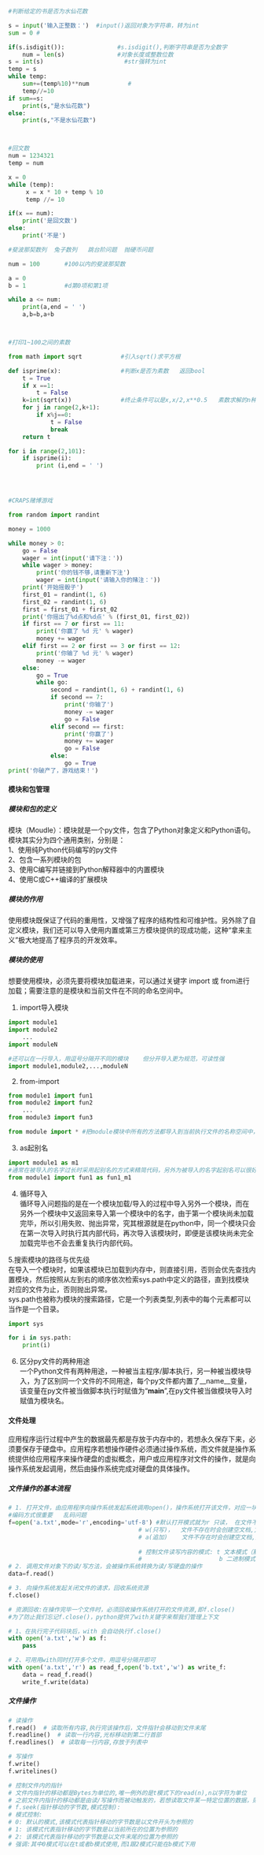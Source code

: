 ```python
#判断给定的书是否为水仙花数

s = input('输入正整数：')  #input()返回对象为字符串，转为int
sum = 0 #

if(s.isdigit()):               #s.isdigit(),判断字符串是否为全数字
    num = len(s)               #对象长度或整数位数
s = int(s)                       #str强转为int
temp = s
while temp:
    sum+=(temp%10)**num           #
    temp//=10
if sum==s:
    print(s,"是水仙花数")
else:
    print(s,"不是水仙花数")



#回文数
num = 1234321
temp = num

x = 0
while (temp):
     x = x * 10 + temp % 10
     temp //= 10

if(x == num):
    print('是回文数')
else:
    print('不是')

#斐波那契数列  兔子数列   跳台阶问题  抛硬币问题

num = 100       #100以内的斐波那契数

a = 0
b = 1           #d第0项和第1项

while a <= num:
    print(a,end = ' ')
    a,b=b,a+b



#打印1~100之间的素数

from math import sqrt           #引入sqrt()求平方根

def isprime(x):                 #判断x是否为素数   返回bool
    t = True                 
    if x ==1:
        t = False
    k=int(sqrt(x))              #终止条件可以是x,x/2,x**0.5   素数求解的n种境界
    for j in range(2,k+1):
        if x%j==0:
            t = False
            break 
    return t

for i in range(2,101):
    if isprime(i):
        print (i,end = ' ')




#CRAPS赌博游戏

from random import randint

money = 1000

while money > 0:
    go = False
    wager = int(input('请下注：'))
    while wager > money:
        print('你的钱不够,请重新下注')
        wager = int(input('请输入你的赌注：'))
    print('开始摇骰子')
    first_01 = randint(1, 6)
    first_02 = randint(1, 6)
    first = first_01 + first_02
    print('你摇出了%d点和%d点' % (first_01, first_02))
    if first == 7 or first == 11:
        print('你赢了 %d 元' % wager)
        money += wager
    elif first == 2 or first == 3 or first == 12:
        print('你输了 %d 元' % wager)
        money -= wager
    else:
        go = True
        while go:
            second = randint(1, 6) + randint(1, 6)
            if second == 7:
                print('你输了')
                money -= wager
                go = False
            elif second == first:
                print('你赢了')
                money += wager
                go = False
            else:
                go = True
print('你破产了，游戏结束！')
```

#### 模块和包管理

##### 模块和包的定义
模块（Moudle）：模块就是一个py文件，包含了Python对象定义和Python语句。  
模块其实分为四个通用类别，分别是：  
1、使用纯Python代码编写的py文件  
2、包含一系列模块的包  
3、使用C编写并链接到Python解释器中的内置模块  
4、使用C或C++编译的扩展模块  

##### 模块的作用
使用模块既保证了代码的重用性，又增强了程序的结构性和可维护性。另外除了自定义模块，我们还可以导入使用内置或第三方模块提供的现成功能，这种“拿来主义”极大地提高了程序员的开发效率。  
##### 模块的使用
想要使用模块，必须先要将模块加载进来，可以通过关键字 import  或 from进行加载；需要注意的是模块和当前文件在不同的命名空间中。  

1. import导入模块
```python
import module1
import module2
    ...
import moduleN

#还可以在一行导入，用逗号分隔开不同的模块    但分开导入更为规范，可读性强
import module1,module2,...,moduleN
```

2. from-import 
```python
from module1 import fun1
from module2 import fun2
    ...
from module3 import fun3

from module import * #把module模块中所有的方法都导入到当前执行文件的名称空间中，在当前位置直接可以使用这些对对象
```

3. as起别名
```python
import module1 as m1
#通常在被导入的名字过长时采用起别名的方式来精简代码，另外为被导入的名字起别名可以很好地避免与当前名字发生冲突
from module1 import fun1 as fun1_m1
```

4. 循环导入  
循环导入问题指的是在一个模块加载/导入的过程中导入另外一个模块，而在另外一个模块中又返回来导入第一个模块中的名字，由于第一个模块尚未加载完毕，所以引用失败、抛出异常，究其根源就是在python中，同一个模块只会在第一次导入时执行其内部代码，再次导入该模块时，即便是该模块尚未完全加载完毕也不会去重复执行内部代码。

5.搜索模块的路径与优先级  
在导入一个模块时，如果该模块已加载到内存中，则直接引用，否则会优先查找内置模块，然后按照从左到右的顺序依次检索sys.path中定义的路径，直到找模块对应的文件为止，否则抛出异常。  
sys.path也被称为模块的搜索路径，它是一个列表类型,列表中的每个元素都可以当作是一个目录。
```python
import sys

for i in sys.path:
    print(i)
```
6. 区分py文件的两种用途  
一个Python文件有两种用途，一种被当主程序/脚本执行，另一种被当模块导入，为了区别同一个文件的不同用途，每个py文件都内置了__name__变量，该变量在py文件被当做脚本执行时赋值为“__main__”,在py文件被当做模块导入时赋值为模块名。


####  文件处理  
应用程序运行过程中产生的数据最先都是存放于内存中的，若想永久保存下来，必须要保存于硬盘中。应用程序若想操作硬件必须通过操作系统，而文件就是操作系统提供给应用程序来操作硬盘的虚拟概念，用户或应用程序对文件的操作，就是向操作系统发起调用，然后由操作系统完成对硬盘的具体操作。

##### 文件操作的基本流程  
```python
# 1. 打开文件，由应用程序向操作系统发起系统调用open()，操作系统打开该文件，对应一块硬盘空间，并返回一个文件对象赋值给一个变量f
#编码方式很重要   乱码问题
f=open('a.txt',mode='r',encoding='utf-8') #默认打开模式就为r 只读， 在文件不存在时则报错,文件存在则文件内指针直接跳到文件开头
                                     # w(只写)，  文件不存在时会创建空文档,文件存在会清空文件,文件指针指向文件开头
                                     # a(追加)    文件不存在时会创建空文档,文件存在会将文件指针指向到文件末尾
                                    
                                     # 控制文件读写内容的模式: t 文本模式（默认）
                                     #                      b 二进制模式
# 2. 调用文件对象下的读/写方法，会被操作系统转换为读/写硬盘的操作
data=f.read()

# 3. 向操作系统发起关闭文件的请求，回收系统资源
f.close()
```
   
```python
# 资源回收:在操作完毕一个文件时，必须回收操作系统打开的文件资源,即f.close()
#为了防止我们忘记f.close()，python提供了with关键字来帮我们管理上下文

# 1、在执行完子代码块后，with 会自动执行f.close()
with open('a.txt','w') as f:
    pass 

# 2、可用用with同时打开多个文件，用逗号分隔开即可
with open('a.txt','r') as read_f,open('b.txt','w') as write_f:  
    data = read_f.read()
    write_f.write(data)
```
##### 文件操作     
```python
# 读操作
f.read()  # 读取所有内容,执行完该操作后，文件指针会移动到文件末尾
f.readline()  # 读取一行内容,光标移动到第二行首部
f.readlines()  # 读取每一行内容,存放于列表中

# 写操作
f.write()
f.writelines() 

# 控制文件内的指针
# 文件内指针的移动都是Bytes为单位的,唯一例外的是t模式下的read(n),n以字符为单位
# 之前文件内指针的移动都是由读/写操作而被动触发的，若想读取文件某一特定位置的数据，则则需要用f.seek方法主动控制文件内指针的移动，详细用法如下：
# f.seek(指针移动的字节数,模式控制): 
# 模式控制:
# 0: 默认的模式,该模式代表指针移动的字节数是以文件开头为参照的
# 1: 该模式代表指针移动的字节数是以当前所在的位置为参照的
# 2: 该模式代表指针移动的字节数是以文件末尾的位置为参照的
# 强调:其中0模式可以在t或者b模式使用,而1跟2模式只能在b模式下用
```